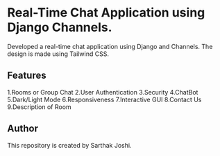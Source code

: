 # Real-Time Chat Application using Django Channels.

Developed a real-time chat application using Django and Channels. The design is made using Tailwind CSS.

## Features
1.Rooms or Group Chat
2.User Authentication
3.Security
4.ChatBot
5.Dark/Light Mode
6.Responsiveness
7.Interactive GUI
8.Contact Us 
9.Description of Room

## Author
This repository is created by Sarthak Joshi.


